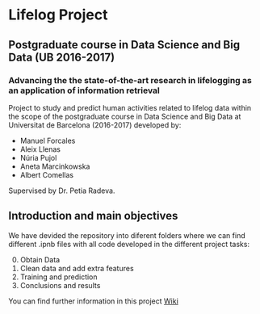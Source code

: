 # Lifelog Project  
## Postgraduate course in Data Science and Big Data (UB 2016-2017)
### Advancing the the state-of-the-art research in lifelogging as an application of information retrieval
Project to study and predict human activities related to lifelog data within the scope of the postgraduate course in Data Science and Big Data at Universitat de Barcelona (2016-2017) developed by:

* Manuel Forcales 
* Aleix Llenas
* Núria Pujol
* Aneta Marcinkowska
* Albert Comellas

Supervised by Dr. Petia Radeva.

 ## Introduction and main objectives

We have devided the repository into diferent folders where we can find different .ipnb files with all code developed in the different project tasks:

  0. Obtain Data
  1. Clean data and add extra features
  2. Training and prediction
  3. Conclusions and results
  
 You can find further information in this project [Wiki](https://github.com/llevaNEUS/Lifelog-Project-Data-Science-UB-2016-2017-/wiki)
